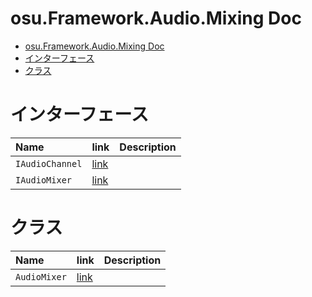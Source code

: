 # osu.Framework.Audio.Mixing Doc
- [osu.Framework.Audio.Mixing Doc](#osuframeworkaudiomixing-doc)
- [インターフェース](#インターフェース)
- [クラス](#クラス)



# インターフェース
|Name|link|Description|
|:-|:-|:-|
|`IAudioChannel`|[link](./IAudioChannel.md)||
|`IAudioMixer`|[link](./IAudioMixer.md)||



# クラス
|Name|link|Description|
|:-|:-|:-|
|`AudioMixer`|[link](./AudioMixer.md)||
